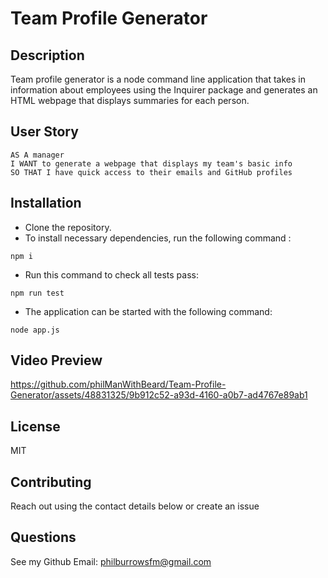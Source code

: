 # Team Profile Generator

## Description

Team profile generator is a node command line application that takes in information about employees using the Inquirer package and generates an HTML webpage that displays summaries for each person.

## User Story

```
AS A manager
I WANT to generate a webpage that displays my team's basic info
SO THAT I have quick access to their emails and GitHub profiles
```

## Installation

- Clone the repository.
- To install necessary dependencies, run the following command :

```
npm i
```

- Run this command to check all tests pass:

```
npm run test
```

- The application can be started with the following command:

```
node app.js
```

## Video Preview
https://github.com/philManWithBeard/Team-Profile-Generator/assets/48831325/9b912c52-a93d-4160-a0b7-ad4767e89ab1

## License
MIT

## Contributing
Reach out using the contact details below or create an issue

## Questions
See my Github
Email: philburrowsfm@gmail.com

